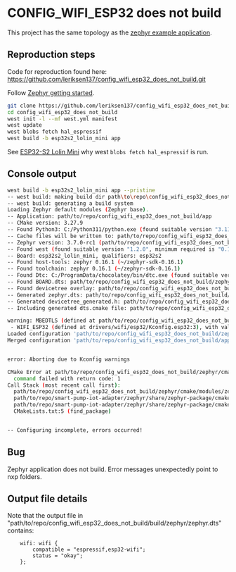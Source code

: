 # CONFIG_WIFI_ESP32 does not build

This project has the same topology as the [zephyr example application](https://github.com/zephyrproject-rtos/example-application).

## Reproduction steps

Code for reproduction found here: https://github.com/leriksen137/config_wifi_esp32_does_not_build.git

Follow [Zephyr getting started](https://docs.zephyrproject.org/latest/develop/getting_started/index.html).

```bash
git clone https://github.com/leriksen137/config_wifi_esp32_does_not_build.git
cd config_wifi_esp32_does_not_build
west init -l --mf west.yml manifest
west update
west blobs fetch hal_espressif
west build -b esp32s2_lolin_mini app
```
See [ESP32-S2 Lolin Mini](https://docs.zephyrproject.org/latest/boards/wemos/esp32s2_lolin_mini/doc/index.html) why west `blobs fetch hal_espressif` is run.

## Console output
```bash
west build -b esp32s2_lolin_mini app --pristine
-- west build: making build dir path\to\repo\config_wifi_esp32_does_not_build\build pristine
-- west build: generating a build system
Loading Zephyr default modules (Zephyr base).
-- Application: path/to/repo/config_wifi_esp32_does_not_build/app
-- CMake version: 3.27.9
-- Found Python3: C:/Python311/python.exe (found suitable version "3.11.9", minimum required is "3.8") found components: Interpreter
-- Cache files will be written to: path/to/repo/config_wifi_esp32_does_not_build/zephyr/.cache
-- Zephyr version: 3.7.0-rc1 (path/to/repo/config_wifi_esp32_does_not_build/zephyr)
-- Found west (found suitable version "1.2.0", minimum required is "0.14.0")
-- Board: esp32s2_lolin_mini, qualifiers: esp32s2
-- Found host-tools: zephyr 0.16.1 (~/zephyr-sdk-0.16.1)
-- Found toolchain: zephyr 0.16.1 (~/zephyr-sdk-0.16.1)
-- Found Dtc: C:/ProgramData/chocolatey/bin/dtc.exe (found suitable version "1.5.0", minimum required is "1.4.6")
-- Found BOARD.dts: path/to/repo/config_wifi_esp32_does_not_build/zephyr/boards/wemos/esp32s2_lolin_mini/esp32s2_lolin_mini.dts
-- Found devicetree overlay: path/to/repo/config_wifi_esp32_does_not_build/app/boards/esp32s2_lolin_mini.overlay
-- Generated zephyr.dts: path/to/repo/config_wifi_esp32_does_not_build/build/zephyr/zephyr.dts
-- Generated devicetree_generated.h: path/to/repo/config_wifi_esp32_does_not_build/build/zephyr/include/generated/zephyr/devicetree_generated.h
-- Including generated dts.cmake file: path/to/repo/config_wifi_esp32_does_not_build/build/zephyr/dts.cmake

warning: MBEDTLS (defined at path/to/repo/config_wifi_esp32_does_not_build/zephyr/soc/nxp/imxrt\imxrt5xx\Kconfig.defconfig:24, path/to/repo/config_wifi_esp32_does_not_build/zephyr/soc/nxp/imxrt\imxrt6xx\Kconfig.defconfig:81, path/to/repo/config_wifi_esp32_does_not_build/zephyr/soc/nxp/imxrt/Kconfig.defconfig:99, modules\mbedtls\Kconfig:18) has direct dependencies (ENTROPY_GENERATOR && SOC_MIMXRT595S_CM33 && SOC_FAMILY_NXP_IMXRT) || (ENTROPY_GENERATOR && SOC_MIMXRT685S_CM33 && SOC_FAMILY_NXP_IMXRT) || (ENTROPY_GENERATOR && (SOC_SERIES_IMXRT10XX || SOC_SERIES_IMXRT11XX) && SOC_FAMILY_NXP_IMXRT) || 0 with value n, but is currently being y-selected by the following symbols:
 - WIFI_ESP32 (defined at drivers/wifi/esp32/Kconfig.esp32:3), with value y, direct dependencies DT_HAS_ESPRESSIF_ESP32_WIFI_ENABLED && !SMP && WIFI (value: y), and select condition DT_HAS_ESPRESSIF_ESP32_WIFI_ENABLED && !SMP && WIFI (value: y)Parsing path/to/repo/config_wifi_esp32_does_not_build/zephyr/Kconfig
Loaded configuration 'path/to/repo/config_wifi_esp32_does_not_build/zephyr/boards/wemos/esp32s2_lolin_mini/esp32s2_lolin_mini_defconfig'
Merged configuration 'path/to/repo/config_wifi_esp32_does_not_build/app/prj.conf'


error: Aborting due to Kconfig warnings

CMake Error at path/to/repo/config_wifi_esp32_does_not_build/zephyr/cmake/modules/kconfig.cmake:389 (message):
  command failed with return code: 1
Call Stack (most recent call first):
  path/to/repo/config_wifi_esp32_does_not_build/zephyr/cmake/modules/zephyr_default.cmake:132 (include)
  path/to/repo/smart-pump-iot-adapter/zephyr/share/zephyr-package/cmake/ZephyrConfig.cmake:66 (include)
  path/to/repo/smart-pump-iot-adapter/zephyr/share/zephyr-package/cmake/ZephyrConfig.cmake:92 (include_boilerplate)
  CMakeLists.txt:5 (find_package)


-- Configuring incomplete, errors occurred!
```

## Bug

Zephyr application does not build. Error messages unexpectedly point to nxp folders.

## Output file details

Note that the output file in "path/to/repo/config_wifi_esp32_does_not_build/build/zephyr/zephyr.dts" contains:
```
	wifi: wifi {
		compatible = "espressif,esp32-wifi";
		status = "okay";
	};
```